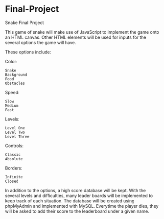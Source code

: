 # Final-Project
Snake Final Project

This game of snake will make use of JavaScript to implement the game onto an HTML canvas.
Other HTML elements will be used for inputs for the several options the game will have.

These options include:

  Color:
  
    Snake
    Background
    Food
    Obstacles
    
  Speed:
  
    Slow
    Medium
    Fast
    
  Levels:
  
    Level One
    Level Two
    Level Three
    
  Controls:
  
    Classic
    Absolute
    
  Borders:
  
    Infinite
    Closed
    
In addition to the options, a high score database will be kept. With the several levels and difficulties, many leader boards will be implemented to keep track of each situation. The database will be created using phpMyAdmin and implemented with MySQL. Everytime the player dies, they will be asked to add their score to the leaderboard under a given name. 
